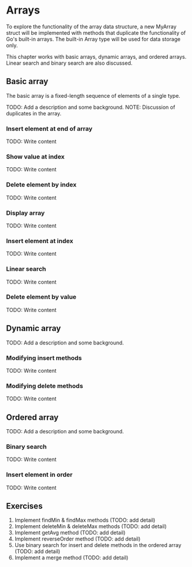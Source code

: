 # Arrays

To explore the functionality of the array data structure, a new MyArray struct will be implemented with methods that duplicate the functionality of Go's built-in arrays. The built-in Array type will be used for data storage only.

This chapter works with basic arrays, dynamic arrays, and ordered arrays. Linear search and binary search are also discussed.

## Basic array

The basic array is a fixed-length sequence of elements of a single type.

TODO: Add a description and some background.
NOTE: Discussion of duplicates in the array.

### Insert element at end of array

TODO: Write content

### Show value at index

TODO: Write content

### Delete element by index

TODO: Write content

### Display array

TODO: Write content

### Insert element at index

TODO: Write content

### Linear search

TODO: Write content

### Delete element by value

TODO: Write content

## Dynamic array

TODO: Add a description and some background.

### Modifying insert methods

TODO: Write content

### Modifying delete methods

TODO: Write content

## Ordered array

TODO: Add a description and some background.

### Binary search

TODO: Write content

### Insert element in order

TODO: Write content

## Exercises

1. Implement findMin & findMax methods (TODO: add detail)
1. Implement deleteMin & deleteMax methods (TODO: add detail)
1. Implement getAvg method (TODO: add detail)
1. Implement reverseOrder method (TODO: add detail)
1. Use binary search for insert and delete methods in the ordered array (TODO: add detail)
1. Implement a merge method (TODO: add detail)

